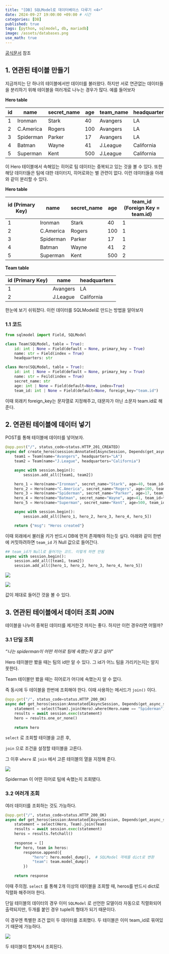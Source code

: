 ```yaml
---
title: "[DB] SQLModel로 데이터베이스 다루기 <4>"
date: 2024-09-27 19:00:00 +09:00 # 시간
categories: [DB]
published: true
tags: [python, sqlmodel, db, mariadb]
image: /assets/databases.png
use_math: true
---  
```


[공식문서](https://sqlmodel.tiangolo.com/) 참조

## 1. 연관된 테이블 만들기

지금까지는 단 하나의 테이블에서만 데이터를 불러왔다. 하지만 서로 연관없는 데이터들을 분리하기 위해 테이블을 여러개로 나누는 경우가 많다. 예를 들어보자

**Hero table**

| id | name | secret_name | age | team_name | headquarters | team_id |
| --- | --- | --- | --- | --- | --- | --- |
| 1 | Ironman | Stark | 40 | Avangers | LA | 1 |
| 2 | C.America | Rogers | 100 | Avangers | LA | 1 |
| 3 | Spiderman | Parker | 17 | Avangers | LA | 1 |
| 4 | Batman | Wayne | 41 | J.League | California | 2 |
| 5 | Superman | Kent | 500 | J.League | California | 2 |

이 Hero 테이블에서 속해있는 히어로 팀 데이터는 중복되고 있는 것을 볼 수 있다. 또한 해당 데이터들은 팀에 대한 데이터지, 히어로와는 별 관련이 없다. 이런 데이터들을 아래와 같이 분리할 수 있다.

**Hero table**

| id (Primary Key) | name | secret_name | age | team_id (Foreign Key = team.id) |
| --- | --- | --- | --- | --- |
| 1 | Ironman | Stark | 40 | 1 |
| 2 | C.America | Rogers | 100 | 1 |
| 3 | Spiderman | Parker | 17 | 1 |
| 4 | Batman | Wayne | 41 | 2 |
| 5 | Superman | Kent | 500 | 2 |

**Team table**

| id (Primary Key) | name | headquarters |
| --- | --- | --- |
| 1 | Avangers | LA |
| 2 | J.League | California |

한눈에 보기 쉬워졌다. 이런 데이터를 SQLModel로 만드는 방법을 알아보자

### 1.1 코드

```python
from sqlmodel import Field, SQLModel

class Team(SQLModel, table = True):
    id: int | None = Field(default = None, primary_key = True)
    name: str = Field(index = True)
    headquarters: str

class Hero(SQLModel, table = True):
    id: int | None = Field(default = None, primary_key = True)
    name: str = Feild(index = True)
    secret_name: str
    age: int | None = Field(default=None, index=True)
    team_id: int | None = Field(default=None, foreign_key="team.id")

```

이때 외래키 foreign_key는 문자열로 지정해주고, 대문자가 아닌 소문자 team.id로 해준다.

## 2. 연관된 테이블에 데이터 넣기

POST를 통해 테이블에 데이터를 넣어보자.

```python
@app.post("/", status_code=status.HTTP_201_CREATED)
async def create_heros(session:Annotated[AsyncSession, Depends(get_async_session)]):
    team1 = Team(name="Avangers", headquarters="LA")
    team2 = Team(name="J.League", headquarters="California")

    async with session.begin():
        session.add_all([team1, team2])

    hero_1 = Hero(name="Ironman", secret_name="Stark", age=40, team_id=team1.id)
    hero_2 = Hero(name="C.America", secret_name="Rogers", age=100, team_id=team1.id)
    hero_3 = Hero(name="Spiderman", secret_name="Parker", age=17, team_id=team1.id)
    hero_4 = Hero(name="Batman", secret_name="Wayne", age=41, team_id=team2.id)
    hero_5 = Hero(name="Superman", secret_name="Kent", age=500, team_id=team2.id)

    async with session.begin():
        session.add_all([hero_1, hero_2, hero_3, hero_4, hero_5])

    return {"msg": "Heros created"}
```

이때 외래에서 불러올 키가 반드시 DB에 먼저 존재해야 하는듯 싶다. 아래와 같이 한번에 커밋하려하면 `team_id` 가 Null 값으로 들어간다.

```python
## team_id가 Null로 들어가는 코드. 이렇게 하면 안됨
async with session.begin():
	session.add_all([team1, team2])
    session.add_all([hero_1, hero_2, hero_3, hero_4, hero_5])
```

![](/assets/sqlmodel4-1.png)

![](/assets/sqlmodel4-2.png)

값이 제대로 들어간 것을 볼 수 있다.

## 3. 연관된 테이블에서 데이터 조회 JOIN

 테이블을 나누어 중복된 데이터를 제거한것 까지는 좋다. 하지만 이런 경우라면 어떨까?

### 3.1 단일 조회

*“나는 spiderman이 어떤 히어로 팀에 속했는지 알고 싶어”*

Hero 테이블만 봤을 때는 팀의 id만 알 수 있다. 그 id가 어느 팀을 가리키는지는 알지 못한다.

Team 테이블만 봤을 때는 히어로가 어디에 속했는지 알 수 없다.

즉 동시에 두 테이블을 한번에 조회해야 한다. 이때 사용하는 메서드가 `join()`  이다.

```python
@app.get("/", status_code=status.HTTP_200_OK)
async def get_heros(session:Annotated[AsyncSession, Depends(get_async_session)]):
    statement = select(Team).join(Hero).where(Hero.name == "Spiderman")
    results = await session.exec(statement)
    hero = results.one_or_none()
    
    return hero
```

`select` 로 조회할 테이블을 고른 후,

`join` 으로 조건을 설정할 테이블을 고른다.

그 이후 `where` 로 `join` 에서 고른 테이블의 열을 지정해 준다.

![](/assets/sqlmodel4-3.png)

Spiderman 이 어떤 히어로 팀에 속했는지 조회됐다.

### 3.2 여러개 조회

여러 데이터를 조회하는 것도 가능하다.

```python
@app.get("/", status_code=status.HTTP_200_OK)
async def get_heros(session:Annotated[AsyncSession, Depends(get_async_session)]):
    statement = select(Hero, Team).join(Team)
    results = await session.exec(statement)
    heros = results.fetchall()
        
    response = []
    for hero, team in heros:
        response.append({
            "hero": hero.model_dump(),  # SQLModel 객체를 dict로 변환
            "team": team.model_dump()
        })
    
    return response
```

이때 주의점. `select` 를 통해 2개 이상의 테이블을 조회할 때, heros를 반드시  dict로 직렬화 해주어야 한다.

단일 테이블의 데이터의 경우 이미 `SQLModel` 로 선언한 모델이라 자동으로 직렬화되어 출력되지만, 두개를 붙인 경우 tuple의 형태가 되기 때문이다.

이 경우엔 특별한 조건 없이 두 데이터를 조회했다. 두 테이블은 이미 team_id로 묶여있기 때문에 가능하다.

![](/assets/sqlmodel4-4.png)

두 테이블이 합쳐져서 조회된다.